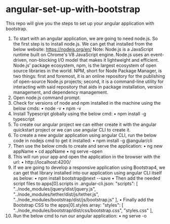 # angular-set-up-with-bootstrap
This repo will give you the steps to set up your angular application with bootstrap.

1.	To start with an angular application, we are going to need node.js. So the first step is to install node.js. We can get that installed from the below website: https://nodejs.org/en/
Note: 
Node.js is a JavaScript runtime built on Chrome's V8 JavaScript engine. Node.js uses an event-driven, non-blocking I/O model that makes it lightweight and efficient. Node.js' package ecosystem, npm, is the largest ecosystem of open source libraries in the world.
NPM, short for Node Package Manager, is two things: first and foremost, it is an online repository for the publishing of open-source Node.js projects; second, it is a command-line utility for interacting with said repository that aids in package installation, version management, and dependency management.
2.	Open node.js command prompt.
3.	Check for versions of node and npm installed in the machine using the below cmds:
•	node -v
•	npm -v
4.	Install Typescript globally using the below cmd:
•	npm install -g typescript
5.	To create our angular project we can either create it with the angular quickstart project or we can use angular CLI to create it.
6.	To create a new angular application using angular CLI, run the below code in nodejs cmd to get it installed: 
•	npm install -g @angular/cli  
7.	Then use the below cmds to create and serve the application:
•	ng new appName
•	cd appName
•	ng serve –open
8.	This will run your app and open the application in the browser with the url:
•	http://localhost:4200/
9.	If we are going to develop a responsive application using Bootstrap4, we can get that library installed into our application using angular CLI itself as below:
•	npm install bootstrap@next --save
•	Then add the needed script files to apps[0].scripts in .angular-cli.json:
"scripts": [
  "../node_modules/jquery/dist/jquery.js",
  "../node_modules/tether/dist/js/tether.js",
  "../node_modules/bootstrap/dist/js/bootstrap.js"
],
•	Finally add the Bootstrap CSS to the apps[0].styles array:
"styles": [
  "../node_modules/bootstrap/dist/css/bootstrap.css",
  "styles.css"
],
10.	Run the below cmd to run our angular application: 
•	ng serve -o 

